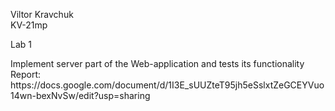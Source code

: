 Viltor Kravchuk<br>
KV-21mp<br>
<p>Lab 1</p>
Implement server part of the Web-application and tests its functionality
Report: https://docs.google.com/document/d/1I3E_sUUZteT95jh5eSslxtZeGCEYVuo14wn-bexNvSw/edit?usp=sharing

